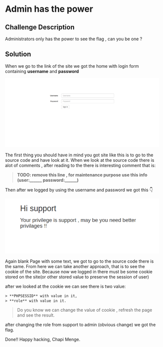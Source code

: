 # Admin has the power

## Challenge Description

Administrators only has the power to see the flag , can you be one ?

## Solution

When we go to the link of the site we got the home with login form containing **username** and **password**

![Homepage](homepage.png)

The first thing you should have in mind you got site like this is to go to the source code and have look at it. When we look at the source code there is alot of comments , after reading to the there is interesting comment that is:
> **TODO: remove this line ,  for maintenance purpose use this info (user:______ password:______)**

Then after we logged by using the username and password we got this 👇

![Logged as Support](loggedin.png)

Again blank Page with some text, we got to go to the source code there is the same.
From here we can take another approach, that is to see the cookie of the site. Because now we logged in there must be some cookie stored on the site(or other stored value to preserve the session of user)

after we looked at the cookie we can see there is two value:

    > **PHPSESSID** with value in it,
    > **role** with value in it.

> Do you know we can change the value of cookie ,  refresh the page and see the result.

after changing the role from support to admin (obvious change) we got the flag.

Done!!
Happy hacking,
Chapi Menge.
